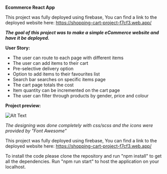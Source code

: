 **Ecommerce React App**

This project was fully deployed using firebase,
You can find a link to the deployed website here: https://shopping-cart-project-f7cf3.web.app/

_**The goal of this project was to make a simple eCommerce website and have it be deployed.**_

**User Story:**
- The user can route to each page with different items
- The user can add items to their cart
- Pre-selective delivery option
- Option to add items to their favourites list
- Search bar searches on specific items page
- The cart page totals the cost
- Item quantity can be incremented on the cart page
- The user can filter through products by gender, price and colour

**Project preview:**

![Alt Text](https://i.gyazo.com/44fc99f8ce0594f90243e752f1b4c365.png)

*The designing was done completely with css/scss and the icons were provided by "Font Awesome"*

This project was fully deployed using firebase,
You can find a link to the deployed website here: https://shopping-cart-project-f7cf3.web.app/

To install the code please clone the repository and run "npm install" to get all the dependencies. Run "npm run start" to host the application on your localhost.
